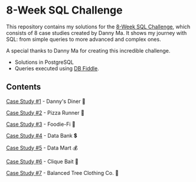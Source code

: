 # 8-Week SQL Challenge
This repository contains my solutions for the [8-Week SQL Challenge](https://8weeksqlchallenge.com/), which consists of 8 case studies created by Danny Ma.
It shows my journey with SQL: from simple queries to more advanced and complex ones.

A special thanks to Danny Ma for creating this incredible challenge.

* Solutions in PostgreSQL
* Queries executed using [DB Fiddle](https://www.db-fiddle.com/f/2rM8RAnq7h5LLDTzZiRWcd/138).

## Contents
[Case Study #1](https://github.com/rodrigueslara/8-week-sql-challenge/blob/main/Case%20Study%20%231%20-%20Danny's%20Diner/README.md) - Danny's Diner :stew:

[Case Study #2](https://github.com/rodrigueslara/8-week-sql-challenge/tree/main/Case%20Study%20%232%20-%20Pizza%20Runner) - Pizza Runner 🍕

[Case Study #3](https://github.com/rodrigueslara/8-week-sql-challenge/blob/main/Case%20Study%20%233%20-%20Foodie-Fi/README.md) - Foodie-Fi 🥑

[Case Study #4](https://github.com/rodrigueslara/8-week-sql-challenge/blob/main/Case%20Study%20%234%20-%20Data%20Bank/README.md) - Data Bank 💲

[Case Study #5](https://github.com/rodrigueslara/8-week-sql-challenge/blob/main/Case%20Study%20%235%20-%20Data%20Mart/README.md) - Data Mart 💰

[Case Study #6](https://github.com/rodrigueslara/8-week-sql-challenge/blob/main/Case%20Study%20%236%20-%20Clique%20Bait/README.md) - Clique Bait 🎣

[Case Study #7](https://github.com/rodrigueslara/8-week-sql-challenge/blob/main/Case%20Study%20%237%20-%20Balanced%20Tree%20Clothing%20Co./README.md) - Balanced Tree Clothing Co. 🌲
